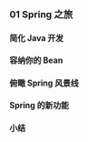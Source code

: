 ### 01 Spring 之旅
>
#### 简化 Java 开发
>
#### 容纳你的 Bean
>
#### 俯瞰 Spring 风景线
>
#### Spring 的新功能
>
#### 小结